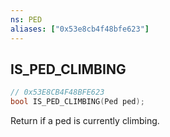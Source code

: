 ```yaml
---
ns: PED
aliases: ["0x53e8cb4f48bfe623"]
---
```

## IS_PED_CLIMBING

```c
// 0x53E8CB4F48BFE623
bool IS_PED_CLIMBING(Ped ped);
```

Return if a ped is currently climbing.

